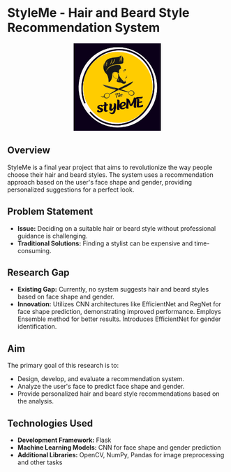 # StyleMe - Hair and Beard Style Recommendation System

<div align="center">
   <img src="static/images/logo.png" alt="Logo" width="200" height="200">
</div>

## Overview

StyleMe is a final year project that aims to revolutionize the way people choose their hair and beard styles. The system uses a recommendation approach based on the user's face shape and gender, providing personalized suggestions for a perfect look.

## Problem Statement

- **Issue:** Deciding on a suitable hair or beard style without professional guidance is challenging.
- **Traditional Solutions:** Finding a stylist can be expensive and time-consuming.

## Research Gap

- **Existing Gap:** Currently, no system suggests hair and beard styles based on face shape and gender.
- **Innovation:** Utilizes CNN architectures like EfficientNet and RegNet for face shape prediction, demonstrating improved performance. Employs Ensemble method for better results. Introduces EfficientNet for gender identification.

## Aim

The primary goal of this research is to:

- Design, develop, and evaluate a recommendation system.
- Analyze the user's face to predict face shape and gender.
- Provide personalized hair and beard style recommendations based on the analysis.

## Technologies Used

- **Development Framework:** Flask
- **Machine Learning Models:** CNN for face shape and gender prediction
- **Additional Libraries:** OpenCV, NumPy, Pandas for image preprocessing and other tasks


